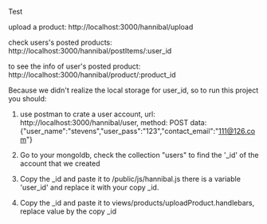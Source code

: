 Test

upload a product: http://localhost:3000/hannibal/upload

check users's posted products: http://localhost:3000/hannibal/postItems/:user_id

to see the info of user's posted product: http://localhost:3000/hannibal/product/:product_id


Because we didn't realize the local storage for user_id, so to run this project you should:
1. use postman to crate a user account, 
	url: http://localhost:3000/hannibal/user, 
	method: POST
	data: {"user_name":"stevens","user_pass":"123","contact_email":"111@126.com"}

2. Go to your mongoldb, check the collection "users" to find the '_id' of the account that we created

3. Copy the _id and paste it to /public/js/hannibal.js there is a variable 'user_id' and replace it with your copy _id.

4. Copy the _id and paste it to views/products/uploadProduct.handlebars, 
	<input type="hidden" name = "user_id" value="02"> replace value by the copy _id